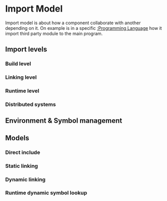 Import Model
=======

Import model is about how a component collaborate with another depending on 
it. On example is in a specific [:Programming Language]() how it import third
party module to the main program.

## Import levels

### Build level

### Linking level

### Runtime level

### Distributed systems

## Environment & Symbol management

### 

## Models

### Direct include

### Static linking

### Dynamic linking

### Runtime dynamic symbol lookup

